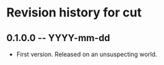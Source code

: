 # Revision history for cut

## 0.1.0.0  -- YYYY-mm-dd

* First version. Released on an unsuspecting world.

